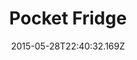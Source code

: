 ---
title: Pocket Fridge
date: "2015-05-28T22:40:32.169Z"
category: team lead, fullstack
tags: ['mobile', 'javascript', 'react native', 'aws', 'graphql']
image: './image.jpg'
github: 'https://github.com/lumamoto/pocket-fridge'
description: "Allows users to keep track of what food items they have on hand along with the items' expiration dates. Users are also able to create a shopping list, browse through recipes or save their own recipes, and view statistics on how much food they have wasted."
---